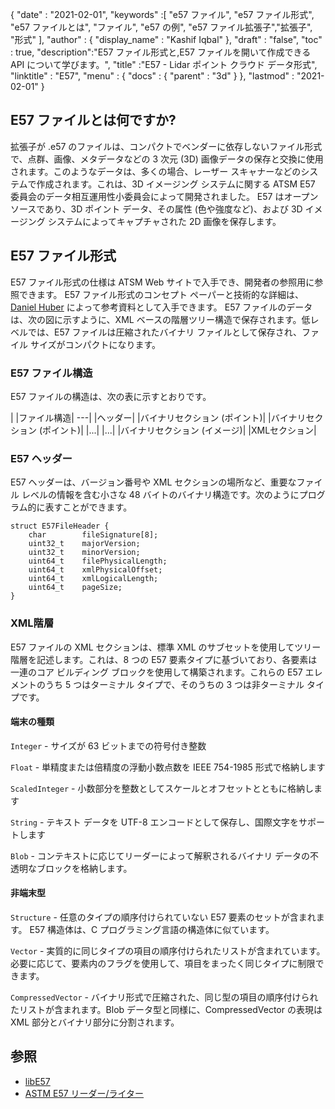 {
  "date" : "2021-02-01",
  "keywords" :[ "e57 ファイル", "e57 ファイル形式", "e57 ファイルとは", "ファイル", "e57 の例", "e57 ファイル拡張子","拡張子", "形式" ],
  "author" : {
    "display_name" : "Kashif Iqbal"
},
  "draft" : "false",
  "toc" : true,
  "description":"E57 ファイル形式と,E57 ファイルを開いて作成できる API について学びます。",
  "title" :"E57 - Lidar ポイント クラウド データ形式",
  "linktitle" : "E57",
  "menu" : {
    "docs" : {
      "parent" : "3d"
}
},
  "lastmod" : "2021-02-01"
}

## E57 ファイルとは何ですか?

拡張子が .e57 のファイルは、コンパクトでベンダーに依存しないファイル形式で、点群、画像、メタデータなどの 3 次元 (3D) 画像データの保存と交換に使用されます。このようなデータは、多くの場合、レーザー スキャナーなどのシステムで作成されます。これは、3D イメージング システムに関する ATSM E57 委員会のデータ相互運用性小委員会によって開発されました。 E57 はオープン ソースであり、3D ポイント データ、その属性 (色や強度など)、および 3D イメージング システムによってキャプチャされた 2D 画像を保存します。

## E57 ファイル形式

E57 ファイル形式の仕様は ATSM Web サイトで入手でき、開発者の参照用に参照できます。 E57 ファイル形式のコンセプト ペーパーと技術的な詳細は、[Daniel Huber](https://paulbourke.net/dataformats/e57/2011-huber-e57-v3.pdf) によって参考資料として入手できます。 E57 ファイルのデータは、次の図に示すように、XML ベースの階層ツリー構造で保存されます。低レベルでは、E57 ファイルは圧縮されたバイナリ ファイルとして保存され、ファイル サイズがコンパクトになります。

### E57 ファイル構造

E57 ファイルの構造は、次の表に示すとおりです。

| |ファイル構造|
---|
|ヘッダー|
|バイナリセクション (ポイント)|
|バイナリセクション (ポイント)|
|...|
|...|
|バイナリセクション (イメージ)|
|XMLセクション|

### E57 ヘッダー

E57 ヘッダーは、バージョン番号や XML セクションの場所など、重要なファイル レベルの情報を含む小さな 48 バイトのバイナリ構造です。次のようにプログラム的に表すことができます。

```
struct E57FileHeader {
    char        fileSignature[8];
    uint32_t    majorVersion;
    uint32_t    minorVersion;
    uint64_t    filePhysicalLength;
    uint64_t    xmlPhysicalOffset;
    uint64_t    xmlLogicalLength;
    uint64_t    pageSize;
}
```

### XML階層

E57 ファイルの XML セクションは、標準 XML のサブセットを使用してツリー階層を記述します。これは、8 つの E57 要素タイプに基づいており、各要素は一連のコア ビルディング ブロックを使用して構築されます。これらの E57 エレメントのうち 5 つはターミナル タイプで、そのうちの 3 つは非ターミナル タイプです。

#### 端末の種類

`Integer` - サイズが 63 ビットまでの符号付き整数

`Float` - 単精度または倍精度の浮動小数点数を IEEE 754-1985 形式で格納します

`ScaledInteger` - 小数部分を整数としてスケールとオフセットとともに格納します

`String` - テキスト データを UTF-8 エンコードとして保存し、国際文字をサポートします

`Blob` - コンテキストに応じてリーダーによって解釈されるバイナリ データの不透明なブロックを格納します。

#### 非端末型

`Structure` - 任意のタイプの順序付けられていない E57 要素のセットが含まれます。 E57 構造体は、C プログラミング言語の構造体に似ています。

`Vector` - 実質的に同じタイプの項目の順序付けられたリストが含まれています。必要に応じて、要素内のフラグを使用して、項目をまったく同じタイプに制限できます。

`CompressedVector` - バイナリ形式で圧縮された、同じ型の項目の順序付けられたリストが含まれます。Blob データ型と同様に、CompressedVector の表現は XML 部分とバイナリ部分に分割されます。

## 参照

* [libE57](http://www.libe57.org/)
* [ASTM E57 リーダー/ライター](https://docs.safe.com/fme/html/FME_Desktop_Documentation/FME_ReadersWriters/e57/e57.htm#:~:text=概要,are%20structured%20as%20a%20tree. )

